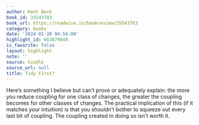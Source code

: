 ```yaml
---
author: Kent Beck
book_id: 35543783
book_url: https://readwise.io/bookreview/35543783
category: books
date: '2024-01-20 04:56:00'
highlight_id: 663879049
is_favorite: false
layout: highlight
note: ''
source: kindle
source_url: null
title: Tidy First?
---
```


Here’s something I believe but can’t prove or adequately explain: the more you reduce coupling for one class of changes, the greater the coupling becomes for other classes of changes. The practical implication of this (if it matches your intuition) is that you shouldn’t bother to squeeze out every last bit of coupling. The coupling created in doing so isn’t worth it.